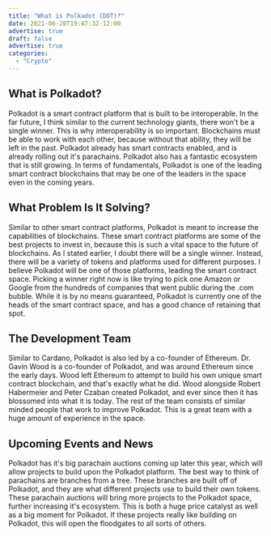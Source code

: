 ```yaml
---
title: "What is Polkadot (DOT)?"
date: 2021-06-20T19:47:32-12:00
advertise: true
draft: false
advertise: true
categories:
  - "Crypto"
---
```



## What is Polkadot?

Polkadot is a smart contract platform that is built to be interoperable. In the far future, I think similar to the current technology giants, there won't be a single winner. This is why interoperability is so important. Blockchains must be able to work with each other, because without that ability, they will be left in the past. Polkadot already has smart contracts enabled, and is already rolling out it's parachains. Polkadot also has a fantastic ecosystem that is still growing. In terms of fundamentals, Polkadot is one of the leading smart contract blockchains that may be one of the leaders in the space even in the coming years.

## What Problem Is It Solving?

Similar to other smart contract platforms, Polkadot is meant to increase the capabilities of blockchains. These smart contract platforms are some of the best projects to invest in, because this is such a vital space to the future of blockchains. As I stated earlier, I doubt there will be a single winner. Instead, there will be a variety of tokens and platforms used for different purposes. I believe Polkadot will be one of those platforms, leading the smart contract space. Picking a winner right now is like trying to pick one Amazon or Google from the hundreds of companies that went public during the .com bubble. While it is by no means guaranteed, Polkadot is currently one of the heads of the smart contract space, and has a good chance of retaining that spot.

## The Development Team

Similar to Cardano, Polkadot is also led by a co-founder of Ethereum. Dr. Gavin Wood is a co-founder of Polkadot, and was around Ethereum since the early days. Wood left Ethereum to attempt to build his own unique smart contract blockchain, and that's exactly what he did. Wood alongside Robert Habermeier and Peter Czaban created Polkadot, and ever since then it has blossomed into what it is today. The rest of the team consists of similar minded people that work to improve Polkadot. This is a great team with a huge amount of experience in the space.


## Upcoming Events and News

Polkadot has it's big parachain auctions coming up later this year, which will allow projects to build upon the Polkadot platform. The best way to think of parachains are branches from a tree. These branches are built off of Polkadot, and they are what different projects use to build their own tokens. These parachain auctions will bring more projects to the Polkadot space, further increasing it's ecosystem. This is both a huge price catalyst as well as a big moment for Polkadot. If these projects really like building on Polkadot, this will open the floodgates to all sorts of others.